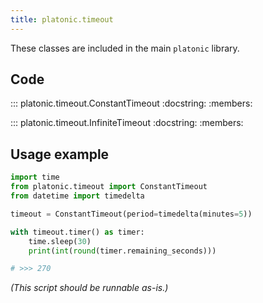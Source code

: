 ```yaml
---
title: platonic.timeout
---
```


These classes are included in the main `platonic` library.

## Code

::: platonic.timeout.ConstantTimeout
    :docstring:
    :members:

::: platonic.timeout.InfiniteTimeout
    :docstring:
    :members:

## Usage example

```python
import time
from platonic.timeout import ConstantTimeout
from datetime import timedelta

timeout = ConstantTimeout(period=timedelta(minutes=5))

with timeout.timer() as timer:
    time.sleep(30)
    print(int(round(timer.remaining_seconds)))

# >>> 270
```

*(This script should be runnable as-is.)*


